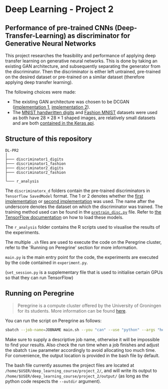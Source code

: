 # Deep Learning - Project 2

## Performance of pre-trained CNNs (Deep-Transfer-Learning) as discriminator for Generative Neural Networks

This project researches the feasibility and performance of applying deep transfer learning on generative neural networks. This is done by taking an existing GAN architecture, and subsequently separating the generator from the discriminator. Then the discriminator is either left untrained, pre-trained on the desired dataset or pre-trained on a similar dataset (therefore applying deep transfer learning).

The following choices were made:
- The existing GAN architecture was chosen to be DCGAN ([implementation 1](https://github.com/eriklindernoren/Keras-GAN/blob/master/dcgan/dcgan.py), [implementation 2](https://github.com/vwrs/dcgan-mnist/blob/master/model.py)).
- The [MNIST handwritten digits](http://yann.lecun.com/exdb/mnist/) and [Fashion MNIST](https://www.kaggle.com/zalando-research/fashionmnist) datasets were used as both have $28\times 28 \times 1$ shaped images, are relatively small datasets and are both [contained in the Keras api](https://keras.io/api/datasets/).

## Structure of this repository

```
DL-PR2
│   
├─── discriminator1_digits
├─── discriminator1_fashion          
├─── discriminator2_digits          
├─── discriminator2_fashion
│           
└─── r_analysis   
```

The `discriminatorx_d` folders contain the pre-trained discriminators in `Tensorflow SavedModel` format. The 1 or 2 denotes whether the [first implementation](https://github.com/Leander-van-Boven/DL-PR2/blob/main/dcgan1.py) or [second implementation](https://github.com/Leander-van-Boven/DL-PR2/blob/main/dcgan2.py) was used. The name after the underscore denotes the dataset on which the discriminator was trained. The training method used can be found in the [`pretrain_disc.py`](https://github.com/Leander-van-Boven/DL-PR2/blob/main/pretrain_disc.py) file. Refer to [the TensorFlow documentation](https://www.tensorflow.org/guide/keras/save_and_serialize) on how to load these models.

The `r_analysis` folder contains the R scripts used to visualise the results of the experiments.

The multiple `.sh` files are used to execute the code on the Peregrine cluster, refer to the 'Running on Peregrine' section for more information.

`main.py` is the main entry point for the code, the experiments are executed by the code contained in `experiment.py`.

(`set_session.py` is a supplementary file that is used to initialise certain GPUs so that they can run TensorFlow)


## Running on Peregrine

> Peregrine is a compute cluster offered by the University of Groningen for its students. More information can be found [here](https://www.rug.nl/society-business/centre-for-information-technology/research/services/hpc/facilities/peregrine-hpc-cluster?lang=en).

You can run the script on Peregrine as follows:

```sh
sbatch --job-name=JOBNAME main.sh --you "can" --use "python" --args "here"
```

Make sure to supply a descriptive job name, otherwise it will be impossible to
find your results. Also check the run time when a job finishes and adjust the
sbatch `time` parameter accordingly to avoid allocating too much time. For
convenience, the output location is provided in the bash file by default.

The bash file currently assumes the project files are located at
`/home/$USER/deep_learning_course/project_2/`, and will write its output to
`/home/$USER/deep_learning_course/project_2/output/` (as long as the python code
respects the `--outdir` argument).
